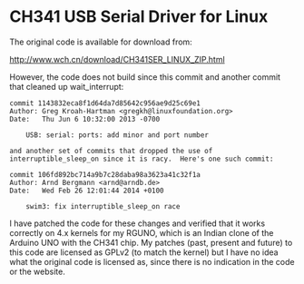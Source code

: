 CH341 USB Serial Driver for Linux
=================================

The original code is available for download from:

http://www.wch.cn/download/CH341SER_LINUX_ZIP.html

However, the code does not build since this commit and another commit that
cleaned up wait_interrupt:

    commit 1143832eca8f1d64da7d85642c956ae9d25c69e1
    Author: Greg Kroah-Hartman <gregkh@linuxfoundation.org>
    Date:   Thu Jun 6 10:32:00 2013 -0700
    
        USB: serial: ports: add minor and port number
    
    and another set of commits that dropped the use of
    interruptible_sleep_on since it is racy.  Here's one such commit:
    
    commit 106fd892bc714a9b7c28daba98a3623a41c32f1a
    Author: Arnd Bergmann <arnd@arndb.de>
    Date:   Wed Feb 26 12:01:44 2014 +0100
    
        swim3: fix interruptible_sleep_on race
    
I have patched the code for these changes and verified that it works
correctly on 4.x kernels for my RGUNO, which is an Indian clone of the
Arduino UNO with the CH341 chip.  My patches (past, present and
future) to this code are licensed as GPLv2 (to match the kernel) but I
have no idea what the original code is licensed as, since there is no
indication in the code or the website.
